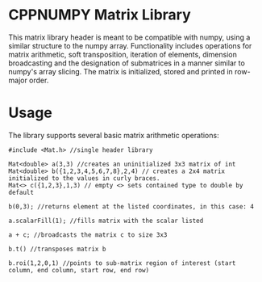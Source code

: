 # CPPNUMPY Matrix Library
This matrix library header is meant to be compatible with numpy, using a similar
structure to the numpy array. Functionality includes operations for matrix arithmetic,
soft transposition, iteration of elements, dimension broadcasting and the designation
of submatrices in a manner similar to numpy's array slicing. The matrix is initialized,
stored and printed in row-major order.

# Usage
The library supports several basic matrix arithmetic operations:
```
#include <Mat.h> //single header library

Mat<double> a(3,3) //creates an uninitialized 3x3 matrix of int
Mat<double> b({1,2,3,4,5,6,7,8},2,4) // creates a 2x4 matrix initialized to the values in curly braces.
Mat<> c({1,2,3},1,3) // empty <> sets contained type to double by default

b(0,3); //returns element at the listed coordinates, in this case: 4

a.scalarFill(1); //fills matrix with the scalar listed

a + c; //broadcasts the matrix c to size 3x3

b.t() //transposes matrix b

b.roi(1,2,0,1) //points to sub-matrix region of interest (start column, end column, start row, end row)





